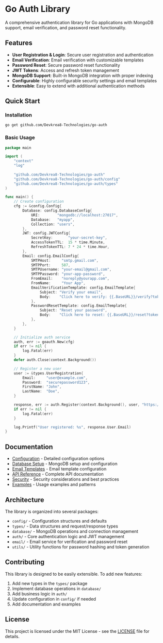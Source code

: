# Go Auth Library

A comprehensive authentication library for Go applications with MongoDB support, email verification, and password reset functionality.

## Features

- **User Registration & Login**: Secure user registration and authentication
- **Email Verification**: Email verification with customizable templates
- **Password Reset**: Secure password reset functionality
- **JWT Tokens**: Access and refresh token management
- **MongoDB Support**: Built-in MongoDB integration with proper indexing
- **Configurable**: Highly configurable security settings and email templates
- **Extensible**: Easy to extend with additional authentication methods

## Quick Start

### Installation

```bash
go get github.com/Devkrea8-Technologies/go-auth
```

### Basic Usage

```go
package main

import (
    "context"
    "log"
    
    "github.com/Devkrea8-Technologies/go-auth"
    "github.com/Devkrea8-Technologies/go-auth/config"
    "github.com/Devkrea8-Technologies/go-auth/types"
)

func main() {
    // Create configuration
    cfg := &config.Config{
        Database: config.DatabaseConfig{
            URI:        "mongodb://localhost:27017",
            Database:   "myapp",
            Collection: "users",
        },
        JWT: config.JWTConfig{
            SecretKey:       "your-secret-key",
            AccessTokenTTL:  15 * time.Minute,
            RefreshTokenTTL: 7 * 24 * time.Hour,
        },
        Email: config.EmailConfig{
            SMTPHost:     "smtp.gmail.com",
            SMTPPort:     587,
            SMTPUsername: "your-email@gmail.com",
            SMTPPassword: "your-app-password",
            FromEmail:    "noreply@yourapp.com",
            FromName:     "Your App",
            EmailVerificationTemplate: config.EmailTemplate{
                Subject: "Verify your email",
                Body:    "Click here to verify: {{.BaseURL}}/verify?token={{.Token}}",
            },
            PasswordResetTemplate: config.EmailTemplate{
                Subject: "Reset your password",
                Body:    "Click here to reset: {{.BaseURL}}/reset?token={{.Token}}",
            },
        },
    }

    // Initialize auth service
    auth, err := goauth.New(cfg)
    if err != nil {
        log.Fatal(err)
    }
    defer auth.Close(context.Background())

    // Register a new user
    user := &types.UserRegistration{
        Email:     "user@example.com",
        Password:  "securepassword123",
        FirstName: "John",
        LastName:  "Doe",
    }

    response, err := auth.Register(context.Background(), user, "https://yourapp.com")
    if err != nil {
        log.Fatal(err)
    }

    log.Printf("User registered: %s", response.User.Email)
}
```

## Documentation

- [Configuration](configuration.md) - Detailed configuration options
- [Database Setup](database.md) - MongoDB setup and configuration
- [Email Templates](email-templates.md) - Email template configuration
- [API Reference](api-reference.md) - Complete API documentation
- [Security](security.md) - Security considerations and best practices
- [Examples](examples.md) - Usage examples and patterns

## Architecture

The library is organized into several packages:

- `config/` - Configuration structures and defaults
- `types/` - Data structures and request/response types
- `database/` - MongoDB operations and connection management
- `auth/` - Core authentication logic and JWT management
- `email/` - Email service for verification and password reset
- `utils/` - Utility functions for password hashing and token generation

## Contributing

This library is designed to be easily extensible. To add new features:

1. Add new types in the `types/` package
2. Implement database operations in `database/`
3. Add business logic in `auth/`
4. Update configuration in `config/` if needed
5. Add documentation and examples

## License

This project is licensed under the MIT License - see the [LICENSE](../LICENSE) file for details.
